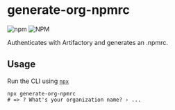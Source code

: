 # generate-org-npmrc

![npm](https://img.shields.io/npm/v/generate-org-npmrc) ![NPM](https://img.shields.io/npm/l/generate-org-npmrc)

Authenticates with Artifactory and generates an .npmrc.

## Usage

Run the CLI using [`npx`](https://www.npmjs.com/package/npx)

```
npx generate-org-npmrc
# => ? What's your organization name? › ...
```
